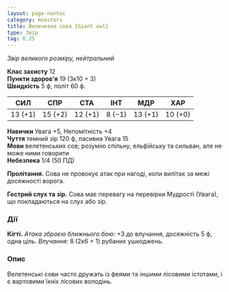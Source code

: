 ```yaml
---
layout: page-nontoc
category: monsters
title: Величезна сова [Giant owl]
type: Звір
tag: 0.25
---
```


_Звір великого розміру, нейтральний_

**Клас захисту** 12    
**Пункти здоров'я** 19 (3к10 + 3)    
**Швидкість** 5 ф, політ 60 ф.

| СИЛ     | СПР     | СТА     | ІНТ    | МДР     | ХАР     |
| ------- | ------- | ------- | ------ | ------- | ------- |
| 13 (+1) | 15 (+2) | 12 (+1) | 8 (−1) | 13 (+1) | 10 (+0) |

**Навички** Увага +5, Непомітність +4    
**Чуття** темний зір 120 ф, пасивна Увага 15    
**Мови** велетенських сов; розумію спільну, ельфійську та сильван, але не може ними говорити    
**Небезпека** 1/4 (50 ПД)

**Пролітання.** Сова не провокує атак при нагоді, коли вилітає за межі досяжності ворога.    

**Гострий слух та зір.** Сова має перевагу на перевірки Мудрості (Увага), що покладаються на слух або зір.

### Дії
**Кігті.** _Атака зброєю ближнього бою:_ +3 до влучання, досяжність 5 ф, одна ціль. _Влучання:_ 8 (2к6 + 1) рубаних ушкоджень.

### Опис
Велетенські сови часто дружать із феями та іншими лісовими істотами, і є вартовими їхніх лісових володінь. 
